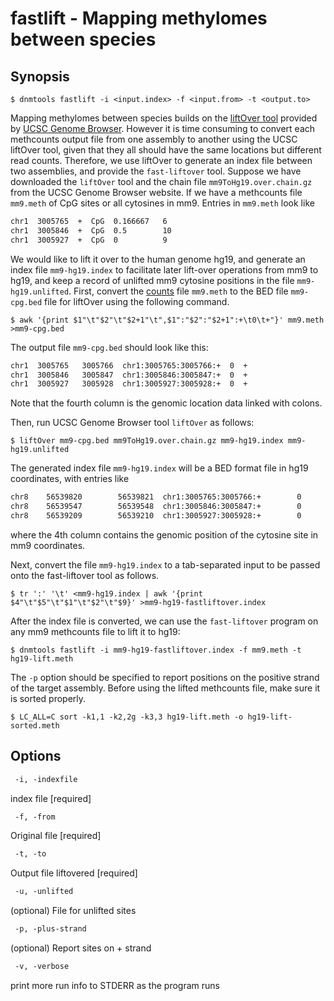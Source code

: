 # fastlift - Mapping methylomes between species

## Synopsis
```shell
$ dnmtools fastlift -i <input.index> -f <input.from> -t <output.to>
```

Mapping methylomes between species builds on the
[liftOver tool](http://genome.ucsc.edu/cgi-bin/hgLiftOver) provided by
[UCSC Genome Browser](https://genome.ucsc.edu). However it is time
consuming to convert each methcounts output file from one assembly
to another using the UCSC liftOver tool, given that they all should
have the same locations but different read counts. Therefore, we use
liftOver to generate an index file between two assemblies, and provide
the `fast-liftover` tool.  Suppose we have downloaded the `liftOver` tool
and the chain file `mm9ToHg19.over.chain.gz` from the UCSC Genome
Browser website. If we have a methcounts file `mm9.meth` of
CpG sites or all cytosines in mm9.  Entries in  `mm9.meth`
look like

```txt
chr1  3005765  +  CpG  0.166667   6
chr1  3005846  +  CpG  0.5        10
chr1  3005927  +  CpG  0          9
```

We would like to lift it over to the human genome hg19, and generate
an index file `mm9-hg19.index` to facilitate later lift-over
operations from mm9 to hg19, and keep a record of unlifted mm9
cytosine positions in the file `mm9-hg19.unlifted`. First, convert the
[counts](../counts) file `mm9.meth` to the
BED file `mm9-cpg.bed` file for liftOver using the following command.

```shell
$ awk '{print $1"\t"$2"\t"$2+1"\t",$1":"$2":"$2+1":+\t0\t+"}' mm9.meth >mm9-cpg.bed
```

The output file `mm9-cpg.bed` should look like this:

```txt
chr1  3005765   3005766  chr1:3005765:3005766:+  0  +
chr1  3005846   3005847  chr1:3005846:3005847:+  0  +
chr1  3005927   3005928  chr1:3005927:3005928:+  0  +
```

Note that the fourth column is the genomic location data linked with
colons.

Then, run UCSC Genome Browser tool `liftOver` as follows:

```shell
$ liftOver mm9-cpg.bed mm9ToHg19.over.chain.gz mm9-hg19.index mm9-hg19.unlifted
```

The generated index file `mm9-hg19.index` will be a BED format file in
hg19 coordinates, with entries like

```txt
chr8    56539820        56539821  chr1:3005765:3005766:+        0       -
chr8    56539547        56539548  chr1:3005846:3005847:+        0       -
chr8    56539209        56539210  chr1:3005927:3005928:+        0       -
```

where the 4th column contains the genomic position of the cytosine
site in mm9 coordinates.

Next, convert the file `mm9-hg19.index` to a tab-separated input to be
passed onto the fast-liftover tool as follows.

```shell
$ tr ':' '\t' <mm9-hg19.index | awk '{print $4"\t"$5"\t"$1"\t"$2"\t"$9}' >mm9-hg19-fastliftover.index
```

After the index file is converted, we can use the `fast-liftover`
program on any mm9 methcounts file to lift it to hg19:

```shell
$ dnmtools fastlift -i mm9-hg19-fastliftover.index -f mm9.meth -t hg19-lift.meth
```

The `-p` option should be specified to report positions on the
positive strand of the target assembly.  Before using the lifted
methcounts file, make sure it is sorted properly.

```shell
$ LC_ALL=C sort -k1,1 -k2,2g -k3,3 hg19-lift.meth -o hg19-lift-sorted.meth
```

## Options
```txt
 -i, -indexfile
```
index file [required]
```txt
 -f, -from
```
Original file [required]
```txt
 -t, -to
```
 Output file liftovered [required]
```txt
 -u, -unlifted
```
(optional) File for unlifted sites
```txt
 -p, -plus-strand
```
 (optional) Report sites on + strand
```txt
 -v, -verbose
```
print more run info to STDERR as the program runs

